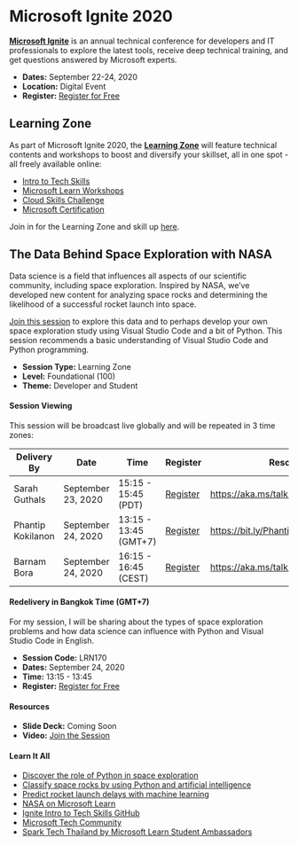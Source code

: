 # Microsoft Ignite 2020

**[Microsoft Ignite](https://www.microsoft.com/ignite)** is an annual technical conference for developers and IT professionals to explore the latest tools, receive deep technical training, and get questions answered by Microsoft experts.

- **Dates:** September 22-24, 2020
- **Location:** Digital Event
- **Register:** [Register for Free](https://www.microsoft.com/ignite)

## Learning Zone

As part of Microsoft Ignite 2020, the **[Learning Zone](https://myignite.microsoft.com/learning-zone)** will feature technical contents and workshops to boost and diversify your skillset, all in one spot - all freely available online:

- [Intro to Tech Skills](https://myignite.microsoft.com/learning-zone)
- [Microsoft Learn Workshops](https://myignite.microsoft.com/learning-zone)
- [Cloud Skills Challenge](https://aka.ms/IgniteCSC)
- [Microsoft Certification](https://docs.microsoft.com/learn/certifications)

Join in for the Learning Zone and skill up [here](https://myignite.microsoft.com/learning-zone).

## The Data Behind Space Exploration with NASA

Data science is a field that influences all aspects of our scientific community, including space exploration. Inspired by NASA, we’ve developed new content for analyzing space rocks and determining the likelihood of a successful rocket launch into space.

[Join this session](https://myignite.microsoft.com/sessions/b0527d73-b179-4220-a096-cb48a160040e) to explore this data and to perhaps develop your own space exploration study using Visual Studio Code and a bit of Python. This session recommends a basic understanding of Visual Studio Code and Python programming.

- **Session Type:** Learning Zone
- **Level:** Foundational (100)
- **Theme:** Developer and Student

#### Session Viewing

This session will be broadcast live globally and will be repeated in 3 time zones:

| Delivery By | Date | Time | Register | Resources |
|-------------|------------|------------|----------|-----------|
| Sarah Guthals | September 23, 2020 | 15:15 - 15:45 (PDT) | [Register](https://myignite.microsoft.com/sessions/d40e4b0f-c832-422f-949a-f82309253704) | https://aka.ms/talkswithdrg/ignite2020 |
| Phantip Kokilanon | September 24, 2020 | 13:15 - 13:45 (GMT+7) | [Register](https://myignite.microsoft.com/sessions/b0527d73-b179-4220-a096-cb48a160040e) | https://bit.ly/PhantipIgnite2020 |
| Barnam Bora | September 24, 2020 | 16:15 - 16:45 (CEST) | [Register](https://myignite.microsoft.com/sessions/4c4ac56c-7575-4e52-8f8b-6787f2206fb1) | https://aka.ms/talkswithdrg/ignite2020 |

#### Redelivery in Bangkok Time (GMT+7)

For my session, I will be sharing about the types of space exploration problems and how data science can influence with Python and Visual Studio Code in English.

- **Session Code:** LRN170
- **Dates:** September 24, 2020
- **Time:** 13:15 - 13:45
- **Register:** [Register for Free](https://myignite.microsoft.com/sessions/b0527d73-b179-4220-a096-cb48a160040e)

#### Resources

- **Slide Deck:** Coming Soon
- **Video:** [Join the Session](https://myignite.microsoft.com/sessions/b0527d73-b179-4220-a096-cb48a160040e)

#### Learn It All

- [Discover the role of Python in space exploration](https://docs.microsoft.com/learn/paths/introduction-python-space-exploration-nasa/?WT.mc_id=ignite2020_techseries)
- [Classify space rocks by using Python and artificial intelligence](https://docs.microsoft.com/learn/paths/classify-space-rocks-artificial-intelligence-nasa/?WT.mc_id=ignite2020_techseries)
- [Predict rocket launch delays with machine learning](https://docs.microsoft.com/learn/paths/machine-learning-predict-launch-delay-nasa/?WT.mc_id=ignite2020_techseries)
- [NASA on Microsoft Learn](https://docs.microsoft.com/learn/topics/nasa?WT.mc_id=ignite2020_techseries)
- [Ignite Intro to Tech Skills GitHub](https://github.com/microsoft/ignitelearnzone)
- [Microsoft Tech Community](https://techcommunity.microsoft.com)
- [Spark Tech Thailand by Microsoft Learn Student Ambassadors](https://www.facebook.com/SparkTechTH)
